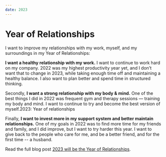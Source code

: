 ```yaml
---
date: 2023
---
```


# Year of Relationships

I want to improve my relationships with my work, myself, and my surroundings in my Year of Relationships:

**I want a healthy relationship with my work.** I want to continue to work hard on my company. 2022 was my highest productivity year yet, and I don’t want that to change in 2023, while taking enough time off and maintaining a healthy balance. I also want to plan better and spend time in structured thinking.

Secondly, **I want a strong relationship with my body & mind.** One of the best things I did in 2022 was frequent gym and therapy sessions — training my body and mind. I want to continue to try and become the best version of myself.2023: Year of relationships

Finally, **I want to invest more in my support system and better maintain relationships.** One of my goals in 2022 was to find more time for my friends and family, and I did improve, but I want to try harder this year. I want to give back to the people who care for me, and be a better friend, and for the first time -- a husband.

Read the full blog post [2023 will be the Year of Relationships](https://anandchowdhary.com/blog/2022/year-of-relationships).
